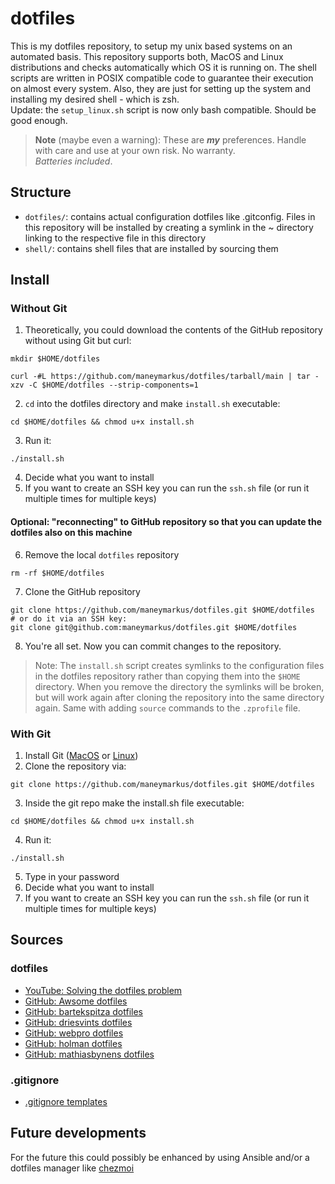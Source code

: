# dotfiles

This is my dotfiles repository, to setup my unix based systems on an automated basis. This repository supports both, MacOS and Linux distributions and checks automatically which OS it is running on.
The shell scripts are written in POSIX compatible code to guarantee their execution on almost every system. Also, they are just for setting up the system and installing my desired shell - which is zsh.\
Update: the `setup_linux.sh` script is now only bash compatible. Should be good enough.

> **Note** (maybe even a warning): These are ***my*** preferences. Handle with care and use at your own risk. No warranty.\
*Batteries included*.

## Structure

- `dotfiles/`: contains actual configuration dotfiles like .gitconfig. Files in this repository will be installed by creating a symlink in the ~ directory linking to the respective file in this directory
- `shell/`: contains shell files that are installed by sourcing them 

## Install

### Without Git

1. Theoretically, you could download the contents of the GitHub repository without using Git but curl:
```
mkdir $HOME/dotfiles
```
```
curl -#L https://github.com/maneymarkus/dotfiles/tarball/main | tar -xzv -C $HOME/dotfiles --strip-components=1
```
2. `cd` into the dotfiles directory and make `install.sh` executable:
```
cd $HOME/dotfiles && chmod u+x install.sh
```
3. Run it:
```
./install.sh
```
4. Decide what you want to install
5. If you want to create an SSH key you can run the `ssh.sh` file (or run it multiple times for multiple keys)

#### Optional: "reconnecting" to GitHub repository so that you can update the dotfiles also on this machine

6. Remove the local `dotfiles` repository
```
rm -rf $HOME/dotfiles
```
7. Clone the GitHub repository
```
git clone https://github.com/maneymarkus/dotfiles.git $HOME/dotfiles
# or do it via an SSH key:
git clone git@github.com:maneymarkus/dotfiles.git $HOME/dotfiles
```
8. You're all set. Now you can commit changes to the repository.

> Note: The `install.sh` script creates symlinks to the configuration files in the dotfiles repository rather than copying them into the `$HOME` directory. When you remove the directory the symlinks will be broken, but will work again after cloning the repository into the same directory again. Same with adding `source` commands to the `.zprofile` file. 

### With Git

1. Install Git ([MacOS](https://git-scm.com/download/mac) or [Linux](https://git-scm.com/book/en/v2/Getting-Started-Installing-Git))
2. Clone the repository via:
```
git clone https://github.com/maneymarkus/dotfiles.git $HOME/dotfiles
```
3. Inside the git repo make the install.sh file executable:
```
cd $HOME/dotfiles && chmod u+x install.sh
```
4. Run it:
```
./install.sh
```
5. Type in your password
6. Decide what you want to install
7. If you want to create an SSH key you can run the `ssh.sh` file (or run it multiple times for multiple keys)

## Sources

### dotfiles

- [YouTube: Solving the dotfiles problem](https://www.youtube.com/watch?v=mSXOYhfDFYo)
- [GitHub: Awsome dotfiles](https://github.com/webpro/awesome-dotfiles)
- [GitHub: bartekspitza dotfiles](https://github.com/bartekspitza/dotfiles)
- [GitHub: driesvints dotfiles](https://github.com/driesvints/dotfiles)
- [GitHub: webpro dotfiles](https://github.com/webpro/dotfiles)
- [GitHub: holman dotfiles](https://github.com/holman/dotfiles)
- [GitHub: mathiasbynens dotfiles](https://github.com/mathiasbynens/dotfiles)

### .gitignore

- [.gitignore templates](https://github.com/github/gitignore)

## Future developments

For the future this could possibly be enhanced by using Ansible and/or a dotfiles manager like [chezmoi](https://www.chezmoi.io/)
